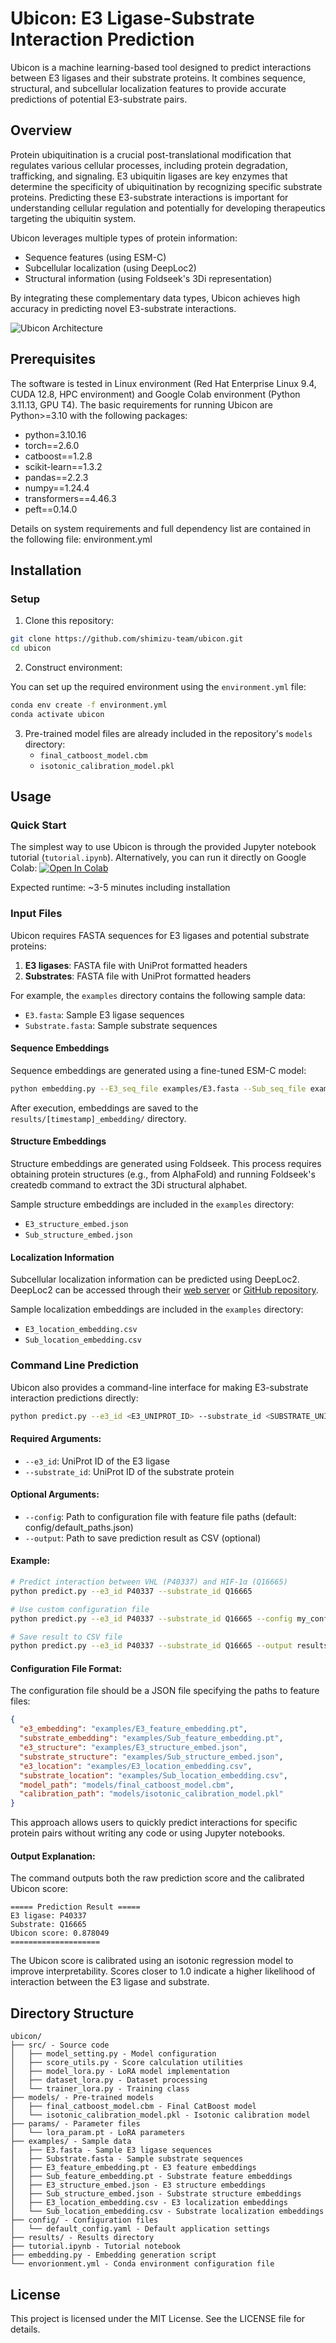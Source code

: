 # Ubicon: E3 Ligase-Substrate Interaction Prediction

Ubicon is a machine learning-based tool designed to predict interactions between E3 ligases and their substrate proteins. It combines sequence, structural, and subcellular localization features to provide accurate predictions of potential E3-substrate pairs.

## Overview

Protein ubiquitination is a crucial post-translational modification that regulates various cellular processes, including protein degradation, trafficking, and signaling. E3 ubiquitin ligases are key enzymes that determine the specificity of ubiquitination by recognizing specific substrate proteins. Predicting these E3-substrate interactions is important for understanding cellular regulation and potentially for developing therapeutics targeting the ubiquitin system.

Ubicon leverages multiple types of protein information:
- Sequence features (using ESM-C)
- Subcellular localization (using DeepLoc2)
- Structural information (using Foldseek's 3Di representation)

By integrating these complementary data types, Ubicon achieves high accuracy in predicting novel E3-substrate interactions.


![Ubicon Architecture](Ubicon.png)

## Prerequisites
The software is tested in Linux environment (Red Hat Enterprise Linux 9.4, CUDA 12.8, HPC environment) and Google Colab environment (Python 3.11.13, GPU T4).
The basic requirements for running Ubicon are Python>=3.10 with the following packages:

- python=3.10.16
- torch==2.6.0
- catboost==1.2.8
- scikit-learn==1.3.2
- pandas==2.2.3
- numpy==1.24.4
- transformers==4.46.3
- peft==0.14.0

Details on system requirements and full dependency list are contained in the following file: environment.yml

## Installation
### Setup

1. Clone this repository:
```bash
git clone https://github.com/shimizu-team/ubicon.git
cd ubicon
```
2. Construct environment:

You can set up the required environment using the `environment.yml` file:

```bash
conda env create -f environment.yml
conda activate ubicon
```


3. Pre-trained model files are already included in the repository's `models` directory:
   - `final_catboost_model.cbm`
   - `isotonic_calibration_model.pkl`

## Usage

### Quick Start

The simplest way to use Ubicon is through the provided Jupyter notebook tutorial (`tutorial.ipynb`).  Alternatively, you can run it directly on Google Colab:
[![Open In Colab](https://colab.research.google.com/assets/colab-badge.svg)](https://colab.research.google.com/github/shimizu-team/ubicon/blob/main/colab_demo.ipynb)

Expected runtime: ~3-5 minutes including installation


### Input Files

Ubicon requires FASTA sequences for E3 ligases and potential substrate proteins:

1. **E3 ligases**: FASTA file with UniProt formatted headers
2. **Substrates**: FASTA file with UniProt formatted headers

For example, the `examples` directory contains the following sample data:
- `E3.fasta`: Sample E3 ligase sequences
- `Substrate.fasta`: Sample substrate sequences

#### Sequence Embeddings

Sequence embeddings are generated using a fine-tuned ESM-C model:

```bash
python embedding.py --E3_seq_file examples/E3.fasta --Sub_seq_file examples/Substrate.fasta
```

After execution, embeddings are saved to the `results/[timestamp]_embedding/` directory.

#### Structure Embeddings

Structure embeddings are generated using Foldseek. This process requires obtaining protein structures (e.g., from AlphaFold) and running Foldseek's createdb command to extract the 3Di structural alphabet.

Sample structure embeddings are included in the `examples` directory:
- `E3_structure_embed.json`
- `Sub_structure_embed.json`

#### Localization Information

Subcellular localization information can be predicted using DeepLoc2. DeepLoc2 can be accessed through their [web server](https://services.healthtech.dtu.dk/services/DeepLoc-2.0/) or [GitHub repository](https://github.com/TviNet/DeepLoc-2.0).

Sample localization embeddings are included in the `examples` directory:
- `E3_location_embedding.csv`
- `Sub_location_embedding.csv`

### Command Line Prediction

Ubicon also provides a command-line interface for making E3-substrate interaction predictions directly:

```bash
python predict.py --e3_id <E3_UNIPROT_ID> --substrate_id <SUBSTRATE_UNIPROT_ID>
```

#### Required Arguments:
- `--e3_id`: UniProt ID of the E3 ligase
- `--substrate_id`: UniProt ID of the substrate protein

#### Optional Arguments:
- `--config`: Path to configuration file with feature file paths (default: config/default_paths.json)
- `--output`: Path to save prediction result as CSV (optional)

#### Example:
```bash
# Predict interaction between VHL (P40337) and HIF-1α (Q16665)
python predict.py --e3_id P40337 --substrate_id Q16665

# Use custom configuration file
python predict.py --e3_id P40337 --substrate_id Q16665 --config my_config.json

# Save result to CSV file
python predict.py --e3_id P40337 --substrate_id Q16665 --output results/vhl_hif1a.csv
```

#### Configuration File Format:
The configuration file should be a JSON file specifying the paths to feature files:

```json
{
  "e3_embedding": "examples/E3_feature_embedding.pt",
  "substrate_embedding": "examples/Sub_feature_embedding.pt",
  "e3_structure": "examples/E3_structure_embed.json",
  "substrate_structure": "examples/Sub_structure_embed.json",
  "e3_location": "examples/E3_location_embedding.csv",
  "substrate_location": "examples/Sub_location_embedding.csv",
  "model_path": "models/final_catboost_model.cbm",
  "calibration_path": "models/isotonic_calibration_model.pkl"
}
```

This approach allows users to quickly predict interactions for specific protein pairs without writing any code or using Jupyter notebooks.

#### Output Explanation:

The command outputs both the raw prediction score and the calibrated Ubicon score:

```
===== Prediction Result =====
E3 ligase: P40337
Substrate: Q16665
Ubicon score: 0.878049
====================
```

The Ubicon score is calibrated using an isotonic regression model to improve interpretability. Scores closer to 1.0 indicate a higher likelihood of interaction between the E3 ligase and substrate.

## Directory Structure

```
ubicon/
├── src/ - Source code
│   ├── model_setting.py - Model configuration
│   ├── score_utils.py - Score calculation utilities
│   ├── model_lora.py - LoRA model implementation
│   ├── dataset_lora.py - Dataset processing
│   └── trainer_lora.py - Training class
├── models/ - Pre-trained models
│   ├── final_catboost_model.cbm - Final CatBoost model
│   └── isotonic_calibration_model.pkl - Isotonic calibration model
├── params/ - Parameter files
│   └── lora_param.pt - LoRA parameters
├── examples/ - Sample data
│   ├── E3.fasta - Sample E3 ligase sequences
│   ├── Substrate.fasta - Sample substrate sequences
│   ├── E3_feature_embedding.pt - E3 feature embeddings
│   ├── Sub_feature_embedding.pt - Substrate feature embeddings
│   ├── E3_structure_embed.json - E3 structure embeddings
│   ├── Sub_structure_embed.json - Substrate structure embeddings
│   ├── E3_location_embedding.csv - E3 localization embeddings
│   └── Sub_location_embedding.csv - Substrate localization embeddings
├── config/ - Configuration files
│   └── default_config.yaml - Default application settings
├── results/ - Results directory
├── tutorial.ipynb - Tutorial notebook
├── embedding.py - Embedding generation script
└── envorionment.yml - Conda environment configuration file
```

## License

This project is licensed under the MIT License. See the LICENSE file for details.

